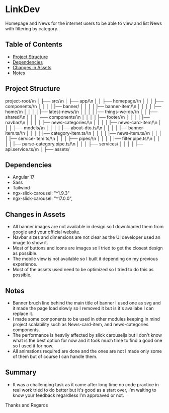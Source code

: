 # LinkDev

Homepage and News for the internet users to be able to view and list News
with filtering by category.

## Table of Contents

- [Project Structure](#project-structure)
- [Dependencies](#dependencies)
- [Changes in Assets](#changes-in-assets)
- [Notes](#notes)

## Project Structure

project-root/\n
│
├── src/\n
│ ├── app/\n
│ │ ├── homepage/\n
│ │ │ ├── components/\n
│ │ │ │ |── banner/
│ │ │ │ |── banner-item/\n
│ │ │ │ |── home/\n
│ │ │ │ |── latest-news/\n
│ │ │ │ |── things-we-do/\n
│ │ ├── shared/\n
│ │ │ ├── components/\n
│ │ │ │ |── footer/\n
│ │ │ │ |── navbar/\n
│ │ │ │ |── news-categories/\n
│ │ │ │ |── news-card-item/\n
│ │ │ ├── models/\n
│ │ │ │ |── about-dto.ts/\n
│ │ │ │ |── banner-item.ts/\n
│ │ │ │ |── category-item.ts/\n
│ │ │ │ |── news-item.ts/\n
│ │ │ │ |── service-item.ts/\n
│ │ │ ├── pipes/\n
│ │ │ │ |── filter.pipe.ts/\n
│ │ │ │ |── parse-category.pipe.ts/\n
│ │ │ ├── services/
│ │ │ │ |── api.service.ts/\n
│ ├── assets/

## Dependencies

- Angular 17
- Sass
- Tailwind
- ngx-slick-carousel: "^1.9.3"
- ngx-slick-carousel: "^17.0.0",

## Changes in Assets

- All banner images are not available in design so I downloaded them from google and your official website.
- Navbar sizes and dimensions are not clear as the UI developer used an image to show it.
- Most of buttons and icons are images so I tried to get the closest design as possible.
- The mobile view is not available so I built it depending on my previous experience.
- Most of the assets used need to be optimized so I tried to do this as possible.

## Notes

- Banner bruch line behind the main title of banner I used one as svg and it made the page load slowly so I removed it but is it's availabe I can replace it.
- I made some components to be used in other modules keeping in mind project scalability such as News-card-item, and news-categories components.
- The performance is heavily affected by slick carouseljs but I don't know what is the best option for now
  and it took much time to find a good one so I used it for now.
- All animations required are done and the ones are not I made only some of them but of course I can handle them.

## Summary

- It was a challenging task as it came after long time no code practice in real work tried to do better but it's good as a start over, I'm waiting to know your feedback regardless I'm approaved or not.

Thanks and Regards
